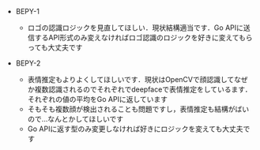 - BEPY-1
  - ロゴの認識ロジックを見直してほしい．現状結構適当です．Go APIに送信するAPI形式のみ変えなければロゴ認識のロジックを好きに変えてもらっても大丈夫です

- BEPY-2
  - 表情推定もよりよくしてほしいです．現状はOpenCVで顔認識してなぜか複数認識されるのでそれぞれでdeepfaceで表情推定をしているます．それぞれの値の平均をGo APIに返しています
  - そもそも複数顔が検出されることも問題ですし，表情推定も結構がばいので...なんとかしてほしいです
  - Go APIに返す型のみ変更しなければ好きにロジックを変えても大丈夫です
